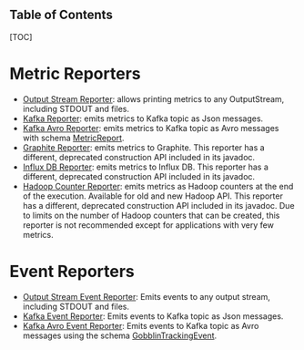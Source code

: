 Table of Contents
-----------------

[TOC]

Metric Reporters
================

* [Output Stream Reporter](https://github.com/apache/gobblin/blob/master/gobblin-metrics-libs/gobblin-metrics-base/src/main/java/org/apache/gobblin/metrics/reporter/OutputStreamReporter.java): allows printing metrics to any OutputStream, including STDOUT and files.
* [Kafka Reporter](https://github.com/apache/gobblin/blob/master/gobblin-modules/gobblin-kafka-common/src/main/java/org/apache/gobblin/metrics/kafka/KafkaReporter.java): emits metrics to Kafka topic as Json messages.
* [Kafka Avro Reporter](https://github.com/apache/gobblin/blob/master/gobblin-modules/gobblin-kafka-common/src/main/java/org/apache/gobblin/metrics/kafka/KafkaAvroReporter.java): emits metrics to Kafka topic as Avro messages with schema [MetricReport](https://github.com/apache/gobblin/blob/master/gobblin-metrics-libs/gobblin-metrics-base/src/main/avro/MetricReport.avsc).
* [Graphite Reporter](https://github.com/apache/gobblin/blob/master/gobblin-modules/gobblin-metrics-graphite/src/main/java/org/apache/gobblin/metrics/graphite/GraphiteReporter.java): emits metrics to Graphite. This reporter has a different, deprecated construction API included in its javadoc.
* [Influx DB Reporter](https://github.com/apache/gobblin/blob/master/gobblin-modules/gobblin-metrics-influxdb/src/main/java/org/apache/gobblin/metrics/influxdb/InfluxDBReporter.java): emits metrics to Influx DB. This reporter has a different, deprecated construction API included in its javadoc.
* [Hadoop Counter Reporter](https://github.com/apache/gobblin/blob/master/gobblin-modules/gobblin-metrics-hadoop/src/main/java/org/apache/gobblin/metrics/hadoop/HadoopCounterReporter.java): emits metrics as Hadoop counters at the end of the execution. Available for old and new Hadoop API. This reporter has a different, deprecated construction API included in its javadoc. Due to limits on the number of Hadoop counters that can be created, this reporter is not recommended except for applications with very few metrics.

Event Reporters
===============
* [Output Stream Event Reporter](https://github.com/apache/gobblin/blob/master/gobblin-metrics-libs/gobblin-metrics-base/src/main/java/org/apache/gobblin/metrics/reporter/OutputStreamEventReporter.java): Emits events to any output stream, including STDOUT and files.
* [Kafka Event Reporter](https://github.com/apache/gobblin/blob/master/gobblin-modules/gobblin-kafka-common/src/main/java/org/apache/gobblin/metrics/kafka/KafkaEventReporter.java): Emits events to Kafka topic as Json messages.
* [Kafka Avro Event Reporter](https://github.com/apache/gobblin/blob/master/gobblin-modules/gobblin-kafka-common/src/main/java/org/apache/gobblin/metrics/kafka/KafkaAvroEventReporter.java): Emits events to Kafka topic as Avro messages using the schema [GobblinTrackingEvent](https://github.com/apache/gobblin/blob/master/gobblin-metrics-libs/gobblin-metrics-base/src/main/avro/GobblinTrackingEvent.avsc).

